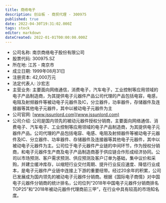 ```yaml
---
title: 商络电子
description: 创业板 - 商贸代理 - 300975
published: true
date: 2022-04-30T19:31:02.000Z
tags: stock
editor: markdown
dateCreated: 2022-01-01T00:00:00.000Z
---
```


- 公司名称: 南京商络电子股份有限公司
- 股票代码: 300975.SZ
- 所在地: 江苏 - 南京市
- 成立日期: 1999年08月31日
- 注册资本: 42,000万元
- 法定代表人: 沙宏志
- 主营业务: 主要面向网络通信，消费电子，汽车电子，工业控制等应用领域的电子产品制造商，为其提供电子元器件产品公司代理的产品包括电容，电感，电阻及射频器件等被动电子元器件及IC，分立器件，功率器件，存储器件及连接器等其他电子元器件，其中以被动电子元器件为主
- 公司官网: [www.jssunlord.com](www.jssunlord.com)
- 公司介绍: 公司是国内领先的被动元器件授权分销商，主要面向网络通信、消费电子、汽车电子、工业控制等应用领域的电子产品制造商，为其提供电子元器件产品。公司代理的产品包括电容、电感、电阻及射频器件等被动电子元器件及IC、分立器件、功率器件、存储器件及连接器等其他电子元器件，其中以被动电子元器件为主。公司位于电子元器件产业链的中间环节，作为授权分销商，和电子元器件生产商及电子产品制造商基于供应链合作形成经济协同。公司以市场预测、客户需求预测、供应预测及客户订单为基础，集中议价和采购，并建立缓冲库存，以缩短行业交付周期、提升行业反应速度、降低行业成本，是电子元器件产业链中连接上下游的重要纽带。经过20余年的积累，公司已发展成为国内领先的被动电子元器件分销商。根据《国际电子商情》对中国电子元器件分销商的统计排名，公司位列“2018年中国电子元器件分销商排名TOP25”和“2018年被动元器件代理商前三甲”，在行业中具有较高的市场知名度。


